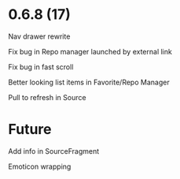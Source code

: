 # 0.6.8 (17)

Nav drawer rewrite

Fix bug in Repo manager launched by external link

Fix bug in fast scroll

Better looking list items in Favorite/Repo Manager

Pull to refresh in Source

# Future

Add info in SourceFragment

Emoticon wrapping